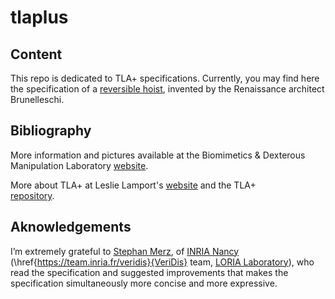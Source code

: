 # tlaplus
## Content
This repo is dedicated to TLA+ specifications. 
Currently, you may find here the specification of a [reversible 
hoist](https://github.com/gitcordier/tlaplus/tree/main/brunelleschi), 
invented by the Renaissance architect Brunelleschi. 

## Bibliography
More information and pictures available at the Biomimetics & Dexterous Manipulation Laboratory [website](http://bdml.stanford.edu/Main/BrunelleschiNotes). 

More about TLA+ at Leslie Lamport's [website](http://lamport.azurewebsites.net/tla/tla.html) and the TLA+  
[repository](https://github.com/tlaplus).

## Aknowledgements
I’m extremely grateful to [Stephan Merz](https://github.com/muenchnerkindl), of [INRIA Nancy](https://www.inria.fr/en) 
(\href{https://team.inria.fr/veridis}{VeriDis} team, 
[LORIA Laboratory](https://www.loria.fr/en)), 
who read the specification and suggested improvements that makes the specification simultaneously more concise and more expressive.
